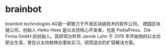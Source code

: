 # brainbot


brainbot technologies AG是一家致力于开发区块链技术的软件公司。
德国区块链公司，创始人 Heiko Hees 是以太坊核心开发者，也是 PediaPress、Die Firma GmbH 前创始人。其研究分析师 Jannik Luhn 于 2015 年开始他的以太坊职业生涯，曾在以太坊柏林办事处实习，研究适合的扩容解决方案。
